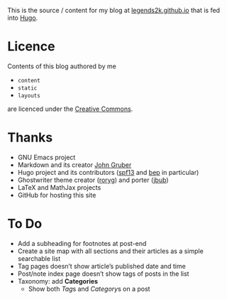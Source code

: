 This is the source / content for my blog at [legends2k.github.io][blog] that is fed into [Hugo][].

[blog]: http://legends2k.github.io
[Hugo]: http://gohugo.io

# Licence
Contents of this blog authored by me 

* `content` 
* `static`
* `layouts`

are licenced under the [Creative Commons][CC].

[CC]: http://creativecommons.org/licenses/by-nc-sa/4.0/

# Thanks

* GNU Emacs project
* Markdown and its creator [John Gruber][]
* Hugo project and its contributors ([spf13][] and [bep][] in particular)
* Ghostwriter theme creator ([roryg][]) and porter ([jbub][])
* LaTeX and MathJax projects
* GitHub for hosting this site

[John Gruber]: https://daringfireball.net/
[spf13]: https://www.spf13.com
[bep]: http://bepsays.com/en/
[roryg]: http://github.com/roryg
[jbub]: http://github.com/jbub

# To Do

* Add a subheading for footnotes at post-end
* Create a site map with all sections and their articles as a
  simple searchable list
* Tag pages doesn’t show article’s published date and time
* Post/note index page doesn’t show tags of posts in the list
* Taxonomy: add **Categories**
    * Show both *Tag*s and *Category*s on a post
